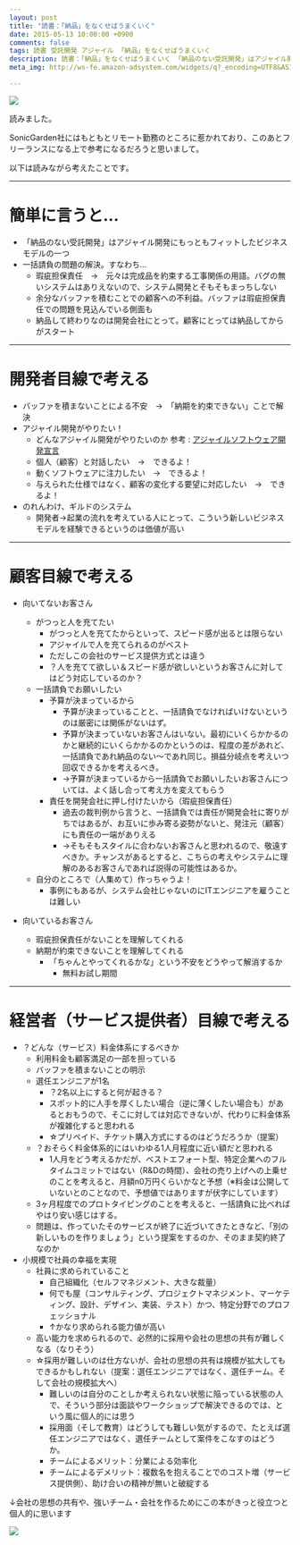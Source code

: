 ```yaml
---
layout: post
title: "読書：「納品」をなくせばうまくいく"
date: 2015-05-13 10:00:00 +0900
comments: false
tags: 読書 受託開発 アジャイル 「納品」をなくせばうまくいく
description: 読書：「納品」をなくせばうまくいく 「納品のない受託開発」はアジャイル開発にもっともフィットしたビジネスモデルの一つ 一括請負の問題の解決。すなわち... 瑕疵担保責任　→　元々は完成品を約束する工事関係の用語。バグの無いシステムはありえないので、システム開発とそもそもまっちしない 余分なバッファを積むことでの顧客への不利益。バッファは瑕疵担保責任での問題を見込んでいる側面も 納品して終わりなのは開発会社にとって。顧客にとっては納品してからがスタート
meta_img: http://ws-fe.amazon-adsystem.com/widgets/q?_encoding=UTF8&ASIN=4534051948&Format=_SL250_&ID=AsinImage&MarketPlace=JP&ServiceVersion=20070822&WS=1&tag=takudo09-22

---
```


<a href="http://www.amazon.co.jp/gp/product/4534051948/ref=as_li_ss_il?ie=UTF8&camp=247&creative=7399&creativeASIN=4534051948&linkCode=as2&tag=takudo09-22"><img border="0" src="http://ws-fe.amazon-adsystem.com/widgets/q?_encoding=UTF8&ASIN=4534051948&Format=_SL250_&ID=AsinImage&MarketPlace=JP&ServiceVersion=20070822&WS=1&tag=takudo09-22" ></a><img src="http://ir-jp.amazon-adsystem.com/e/ir?t=takudo09-22&l=as2&o=9&a=4534051948" width="1" height="1" border="0" alt="" style="border:none !important; margin:0px !important;" />

読みました。

SonicGarden社にはもともとリモート勤務のところに惹かれており、このあとフリーランスになる上で参考になるだろうと思いまして。

以下は読みながら考えたことです。

---

# 簡単に言うと...

* 「納品のない受託開発」はアジャイル開発にもっともフィットしたビジネスモデルの一つ
* 一括請負の問題の解決。すなわち...
    * 瑕疵担保責任　→　元々は完成品を約束する工事関係の用語。バグの無いシステムはありえないので、システム開発とそもそもまっちしない
    * 余分なバッファを積むことでの顧客への不利益。バッファは瑕疵担保責任での問題を見込んでいる側面も
    * 納品して終わりなのは開発会社にとって。顧客にとっては納品してからがスタート

---

# 開発者目線で考える

* バッファを積まないことによる不安　→　「納期を約束できない」ことで解決
* アジャイル開発がやりたい！
    * どんなアジャイル開発がやりたいのか 参考 : [アジャイルソフトウェア開発宣言](http://agilemanifesto.org/iso/ja/)
    * 個人（顧客）と対話したい　→　できるよ！
    * 動くソフトウェアに注力したい　→　できるよ！
    * 与えられた仕様ではなく、顧客の変化する要望に対応したい　→　できるよ！
* のれんわけ、ギルドのシステム
    * 開発者→起業の流れを考えている人にとって、こういう新しいビジネスモデルを経験できるというのは価値が高い

---

# 顧客目線で考える

* 向いてないお客さん
    * がつっと人を充てたい
        * がつっと人を充てたからといって、スピード感が出るとは限らない
        * アジャイルで人を充てられるのがベスト
        * ただしこの会社のサービス提供方式とは違う
        * ？人を充てて欲しい＆スピード感が欲しいというお客さんに対してはどう対応しているのか？
    * 一括請負でお願いしたい
        * 予算が決まっているから
            * 予算が決まっていることと、一括請負でなければいけないというのは厳密には関係がないはず。
            * 予算が決まっていないお客さんはいない。最初にいくらかかるのかと継続的にいくらかかるのかというのは、程度の差があれど、一括請負であれ納品のない～であれ同じ。損益分岐点を考えいつ回収できるかを考えるべき。
            * →予算が決まっているから一括請負でお願いしたいお客さんについては、よく話し合って考え方を変えてもらう
        * 責任を開発会社に押し付けたいから（瑕疵担保責任）
            * 過去の裁判例から言うと、一括請負では責任が開発会社に寄りがちではあるが、お互いに歩み寄る姿勢がないと、発注元（顧客）にも責任の一端がありえる
            * →そもそもスタイルに合わないお客さんと思われるので、敬遠すべきか。チャンスがあるとすると、こちらの考えやシステムに理解のあるお客さんであれば説得の可能性はあるか。
    * 自分のところで（人集めて）作っちゃうよ！
        * 事例にもあるが、システム会社じゃないのにITエンジニアを雇うことは難しい

* 向いているお客さん
    * 瑕疵担保責任がないことを理解してくれる
    * 納期が約束できないことを理解してくれる
        * 「ちゃんとやってくれるかな」という不安をどうやって解消するか
            * 無料お試し期間

---

# 経営者（サービス提供者）目線で考える

* ？どんな（サービス）料金体系にするべきか
    * 利用料金も顧客満足の一部を担っている
    * バッファを積まないことの明示
    * 選任エンジニアが1名
        * ？2名以上にすると何が起きる？
        * スポット的に人手を厚くしたい場合（逆に薄くしたい場合も）があるとおもうので、そこに対しては対応できないが、代わりに料金体系が複雑化すると思われる
        * ☆プリペイド、チケット購入方式にするのはどうだろうか（提案）
    * ？おそらく料金体系的にはいわゆる1人月程度に近い額だと思われる
        * 1人月をどう考えるかだが、ベストエフォート型、特定企業へのフルタイムコミットではない（R&Dの時間）、会社の売り上げへの上乗せのことを考えると、月額n0万円くらいかなと予想（※料金は公開していないとのことなので、予想値ではありますが伏字にしています）
    * 3ヶ月程度でのプロトタイピングのことを考えると、一括請負に比べればやはり安い感じはする。
    * 問題は、作っていたそのサービスが終了に近づいてきたときなど、「別の新しいものを作りましょう」という提案をするのか、そのまま契約終了なのか
* 小規模で社員の幸福を実現
    * 社員に求められていること
        * 自己組織化（セルフマネジメント、大きな裁量）
        * 何でも屋（コンサルティング、プロジェクトマネジメント、マーケティング、設計、デザイン、実装、テスト）かつ、特定分野でのプロフェッショナル
        * ↑かなり求められる能力値が高い
    * 高い能力を求められるので、必然的に採用や会社の思想の共有が難しくなる（なりそう）
    * ☆採用が難しいのは仕方ないが、会社の思想の共有は規模が拡大してもできるかもしれない（提案：選任エンジニアではなく、選任チーム。そして会社の規模拡大へ）
        * 難しいのは自分のことしか考えられない状態に陥っている状態の人で、そういう部分は面談やワークショップで解決できるのでは、という風に個人的には思う
        * 採用面（そして教育）はどうしても難しい気がするので、たとえば選任エンジニアではなく、選任チームとして案件をこなすのはどうか。
        * チームによるメリット：分業による効率化
        * チームによるデメリット：複数名を抱えることでのコスト増（サービス提供側）、助け合いの精神が無いと破綻する

↓会社の思想の共有や、強いチーム・会社を作るためにこの本がきっと役立つと個人的に思います

<a href="http://www.amazon.co.jp/gp/product/4479791779/ref=as_li_ss_il?ie=UTF8&camp=247&creative=7399&creativeASIN=4479791779&linkCode=as2&tag=takudo09-22"><img border="0" src="http://ws-fe.amazon-adsystem.com/widgets/q?_encoding=UTF8&ASIN=4479791779&Format=_SL250_&ID=AsinImage&MarketPlace=JP&ServiceVersion=20070822&WS=1&tag=takudo09-22" ></a><img src="http://ir-jp.amazon-adsystem.com/e/ir?t=takudo09-22&l=as2&o=9&a=4479791779" width="1" height="1" border="0" alt="" style="border:none !important; margin:0px !important;" />

